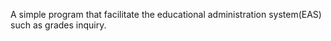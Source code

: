 A simple program that facilitate the educational administration system(EAS) such as grades inquiry.
